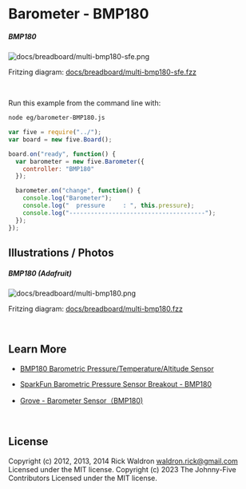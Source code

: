 <!--remove-start-->

# Barometer - BMP180

<!--remove-end-->






##### BMP180



![docs/breadboard/multi-bmp180-sfe.png](breadboard/multi-bmp180-sfe.png)<br>

Fritzing diagram: [docs/breadboard/multi-bmp180-sfe.fzz](breadboard/multi-bmp180-sfe.fzz)

&nbsp;




Run this example from the command line with:
```bash
node eg/barometer-BMP180.js
```


```javascript
var five = require("../");
var board = new five.Board();

board.on("ready", function() {
  var barometer = new five.Barometer({
    controller: "BMP180"
  });

  barometer.on("change", function() {
    console.log("Barometer");
    console.log("  pressure     : ", this.pressure);
    console.log("--------------------------------------");
  });
});

```


## Illustrations / Photos


##### BMP180 (Adafruit)



![docs/breadboard/multi-bmp180.png](breadboard/multi-bmp180.png)<br>

Fritzing diagram: [docs/breadboard/multi-bmp180.fzz](breadboard/multi-bmp180.fzz)

&nbsp;






## Learn More

- [BMP180 Barometric Pressure/Temperature/Altitude Sensor](https://www.adafruit.com/products/1603)

- [SparkFun Barometric Pressure Sensor Breakout - BMP180](https://www.sparkfun.com/products/11824)

- [Grove - Barometer Sensor（BMP180)](http://www.seeedstudio.com/depot/Grove-Barometer-SensorBMP180-p-1840.html)

&nbsp;

<!--remove-start-->

## License
Copyright (c) 2012, 2013, 2014 Rick Waldron <waldron.rick@gmail.com>
Licensed under the MIT license.
Copyright (c) 2023 The Johnny-Five Contributors
Licensed under the MIT license.

<!--remove-end-->
